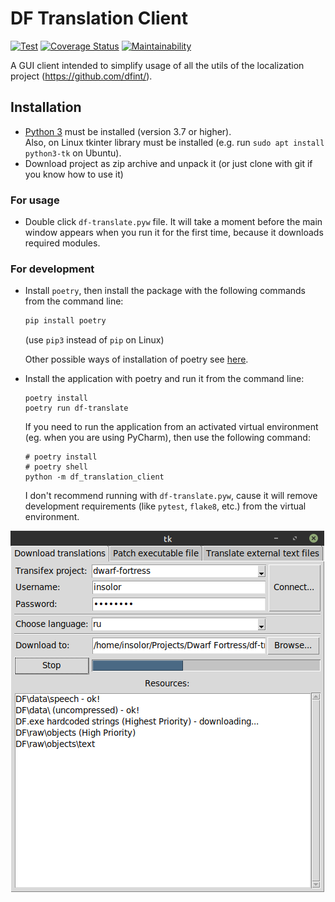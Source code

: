 # DF Translation Client
[![Test](https://github.com/dfint/df-translation-client/actions/workflows/test.yml/badge.svg)](https://github.com/dfint/df-translation-client/actions/workflows/test.yml)
[![Coverage Status](https://coveralls.io/repos/github/dfint/df-translation-client/badge.svg?branch=master)](https://coveralls.io/github/dfint/df-translation-client?branch=master)
[![Maintainability](https://api.codeclimate.com/v1/badges/0c3352a199ffdc026390/maintainability)](https://codeclimate.com/github/dfint/df-translation-client/maintainability)

A GUI client intended to simplify usage of all the utils of the localization project (https://github.com/dfint/).

## Installation

* [Python 3](https://www.python.org) must be installed (version 3.7 or higher).  
    Also, on Linux tkinter library must be installed (e.g. run `sudo apt install python3-tk` on Ubuntu).
* Download project as zip archive and unpack it (or just clone with git if you know how to use it)


### For usage

* Double click `df-translate.pyw` file. It will take a moment before the main window appears when you run it for the first time, because it downloads required modules.

### For development

* Install `poetry`, then install the package with the following commands from the command line:
    ```bash
    pip install poetry
    ```
    (use `pip3` instead of `pip` on Linux)
    
    Other possible ways of installation of poetry see [here](https://python-poetry.org/docs/#installation).

* Install the application with poetry and run it from the command line:
    ```
    poetry install
    poetry run df-translate
    ```
    If you need to run the application from an activated virtual environment (eg. when you are using PyCharm), then use the following command:
    ```
    # poetry install
    # poetry shell
    python -m df_translation_client
    ```
    I don't recommend running with `df-translate.pyw`, cause it will remove development requirements (like `pytest`, `flake8`, etc.) from the virtual environment.

![screenshot](screenshot.png)
